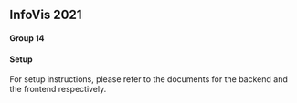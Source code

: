 ## InfoVis 2021
#### Group 14

#### Setup

For setup instructions, please refer to the documents for the backend and the frontend respectively.
